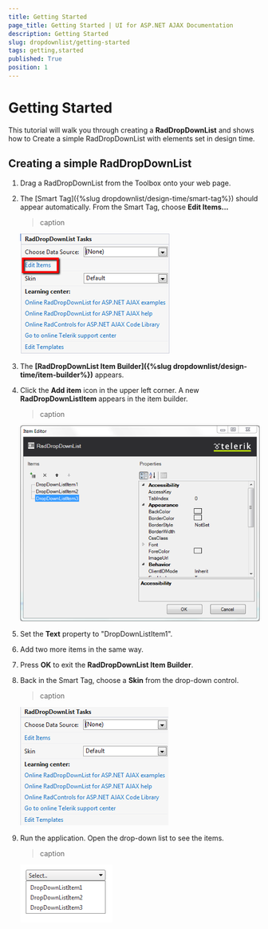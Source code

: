 ```yaml
---
title: Getting Started
page_title: Getting Started | UI for ASP.NET AJAX Documentation
description: Getting Started
slug: dropdownlist/getting-started
tags: getting,started
published: True
position: 1
---
```


# Getting Started



This tutorial will walk you through creating a **RadDropDownList** and shows how to Create a simple RadDropDownList with elements set in design time.

## Creating a simple RadDropDownList

1. Drag a RadDropDownList from the Toolbox onto your web page.

2. The [Smart Tag]({%slug dropdownlist/design-time/smart-tag%}) should appear automatically. From the Smart Tag, choose **Edit Items...**
	>caption 

	![dropdownlist-gettingstarted-edititems](images/dropdownlist-gettingstarted-edititems.png)

3. The **[RadDropDownList Item Builder]({%slug dropdownlist/design-time/item-builder%})** appears.

4. Click the **Add item** icon in the upper left corner. A new **RadDropDownListItem** appears in the item builder.
	>caption 

	![dropdownlist-gettingstarted-itembuilder](images/dropdownlist-gettingstarted-itembuilder.png)

5. Set the **Text** property to "DropDownListItem1".

6. Add two more items in the same way.

7. Press **OK** to exit the **RadDropDownList Item Builder**.

8. Back in the Smart Tag, choose a **Skin** from the drop-down control.
	>caption 

	![dropdownlist-gettingstarted-skin](images/dropdownlist-gettingstarted-skin.png)

9. Run the application. Open the drop-down list to see the items.
	>caption 

	![dropdownlist-gettingstarted-ready](images/dropdownlist-gettingstarted-ready.png)
